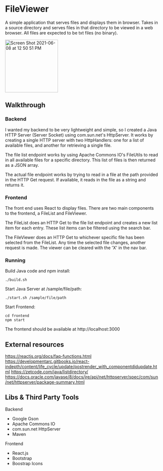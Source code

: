 # FileViewer

A simple application that serves files and displays them in browser. Takes in a source directory and serves files in that directory to be viewed in a web browser. All files are expected to be txt files (no binary).

<img width="173" alt="Screen Shot 2021-06-08 at 12 50 51 PM" src="https://user-images.githubusercontent.com/42654771/121227509-a58c1e00-c859-11eb-9f11-0e192e3d8c67.png">

## Walkthrough
### Backend
I wanted my backend to be very lightweight and simple, so I created a Java HTTP Server (Server Socket) using com.sun.net's HttpServer. It works by creating a single HTTP server with two HttpHandlers: one for a list of available files, and another for retrieving a single file. 

The file list endpoint works by using Apache Commons IO's FileUtils to read in all available files for a specific directory. This list of files is then returned as a JSON array.

The actual file endpoint works by trying to read in a file at the path provided in the  HTTP Get request. If available, it reads in the file as a string and returns it.
### Frontend
The front end uses React to display files. There are two main components to the frontend, a FileList and FileViewer.

The FileList does an HTTP Get to the file list endpoint and creates a new list item for each entry. These list items can be filtered using the search bar.

The FileViewer does an HTTP Get to whichever specific file has been selected from the FileList.  Any time the selected file changes, another request is made. The viewer can be cleared with the 'X' in the nav bar.
### Running
Build Java code and npm install:

	./build.sh

Start Java Server at /sample/file/path:

	./start.sh /sample/file/path

Start Frontend:

	cd frontend
	npm start

The frontend should be available at http://localhost:3000
## External resources
https://reactjs.org/docs/faq-functions.html
https://developmentarc.gitbooks.io/react-indepth/content/life_cycle/update/postrender_with_componentdidupdate.html
https://zetcode.com/java/listdirectory/
https://docs.oracle.com/javase/8/docs/jre/api/net/httpserver/spec/com/sun/net/httpserver/package-summary.html

## Libs & Third Party Tools

Backend
 - Google Gson
 - Apache Commons IO
 - com.sun.net HttpServer
 - Maven

Frontend
 - React.js
 - Bootstrap
 - Boostrap Icons

